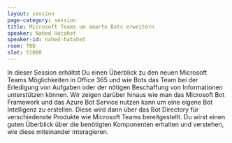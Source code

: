 ```yaml
---
layout: session
page-category: session
title: Microsoft Teams um smarte Bots erweitern
speaker: Nahed Hatahet
speaker-id: nahed-hatahet
room: TBD
slot: S1000
---
```


In dieser Session erhältst Du einen Überblick zu den neuen Microsoft Teams Möglichkeiten in Office 365 und wie Bots das Team bei der Erledigung von Aufgaben oder der nötigen Beschaffung von Informationen unterstützen können. Wir zeigen darüber hinaus wie man das Microsoft Bot Framework und das Azure Bot Service nutzen kann um eine eigene Bot Intelligenz zu erstellen. Diese wird dann über das Bot Directory für verschiedenste Produkte wie Microsoft Teams bereitgestellt. Du wirst einen guten Überblick über die benötigten Komponenten erhalten und verstehen, wie diese miteinander interagieren.
